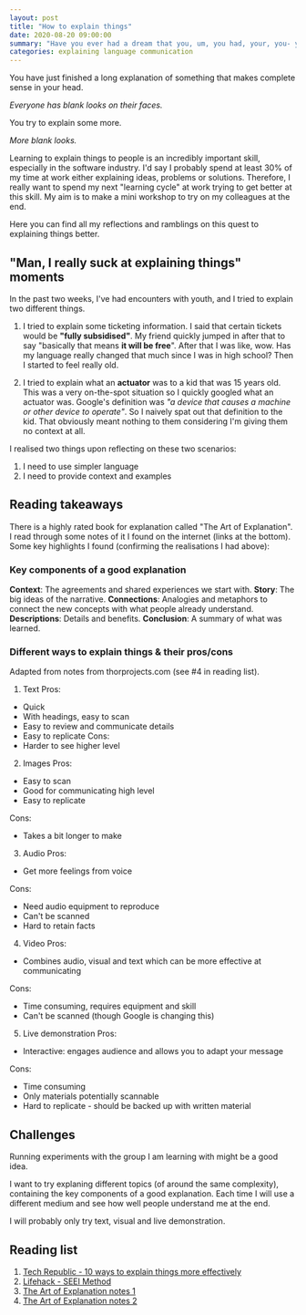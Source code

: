 ```yaml
---
layout: post
title: "How to explain things"
date: 2020-08-20 09:00:00
summary: "Have you ever had a dream that you, um, you had, your, you- you could, you’ll do, you- you wants, you, you could do so, you- you’ll do, you could- you, you want, you want them to do you so much you could do anything?"
categories: explaining language communication
---
```


You have just finished a long explanation of something that makes complete sense in your head.

*Everyone has blank looks on their faces.* 

You try to explain some more.

*More blank looks.*


Learning to explain things to people is an incredibly important skill, especially in the software industry. I'd say I probably spend at least 30% of my time at work either explaining ideas, problems or solutions. Therefore, I really want to spend my next "learning cycle" at work trying to get better at this skill. My aim is to make a mini workshop to try on my colleagues at the end. 

Here you can find all my reflections and ramblings on this quest to explaining things better.

## "Man, I really suck at explaining things" moments
In the past two weeks, I've had encounters with youth, and I tried to explain two different things.

1. I tried to explain some ticketing information. I said that certain tickets would be **"fully subsidised"**. 
My friend quickly jumped in after that to say "basically that means **it will be free**".
After that I was like, wow. Has my language really changed that much since I was in high school? Then I started to feel really old.

2. I tried to explain what an **actuator** was to a kid that was 15 years old.
This was a very on-the-spot situation so I quickly googled what an actuator was. Google's definition was *"a device that causes a machine or other device to operate"*. So I naively spat out that definition to the kid. That obviously meant nothing to them considering I'm giving them no context at all.

I realised two things upon reflecting on these two scenarios:
1. I need to use simpler language
2. I need to provide context and examples

## Reading takeaways

There is a highly rated book for explanation called "The Art of Explanation". I read through some notes of it I found on the internet (links at the bottom). Some key highlights I found (confirming the realisations I had above):

### Key components of a good explanation
**Context**: The agreements and shared experiences we start with.
**Story**: The big ideas of the narrative.
**Connections**: Analogies and metaphors to connect the new concepts with what people already understand.
**Descriptions**: Details and benefits.
**Conclusion**: A summary of what was learned.

### Different ways to explain things & their pros/cons
Adapted from notes from thorprojects.com (see #4 in reading list).

1. Text
Pros:
- Quick
- With headings, easy to scan
- Easy to review and communicate details
- Easy to replicate
Cons:
- Harder to see higher level

2. Images
Pros:
- Easy to scan
- Good for communicating high level
- Easy to replicate

Cons:
- Takes a bit longer to make

3. Audio
Pros:
- Get more feelings from voice

Cons:
- Need audio equipment to reproduce
- Can't be scanned
- Hard to retain facts

4. Video
Pros:
- Combines audio, visual and text which can be more effective at communicating

Cons:
- Time consuming, requires equipment and skill
- Can't be scanned (though Google is changing this)

5. Live demonstration
Pros:
- Interactive: engages audience and allows you to adapt your message

Cons:
- Time consuming
- Only materials potentially scannable
- Hard to replicate - should be backed up with written material

## Challenges

Running experiments with the group I am learning with might be a good idea.

I want to try explaning different topics (of around the same complexity), containing the key components of a good explanation.
Each time I will use a different medium and see how well people understand me at the end.

I will probably only try text, visual and live demonstration.

## Reading list
1. [Tech Republic - 10 ways to explain things more effectively](https://www.techrepublic.com/blog/10-things/10-ways-to-explain-things-more-effectively/)
2. [Lifehack - SEEI Method](https://www.lifehack.org/710722/how-to-explain-things-better)
3. [The Art of Explanation notes 1](https://thedigitalplan.com/book-review-the-art-of-explanation/#:~:text=The%20Art%20of%20Explanation%20is,understand%20through%20short%20animated%20videos.)
4. [The Art of Explanation notes 2](https://thorprojects.com/blog/archive/2013/01/19/book-review-the-art-of-explanation/)